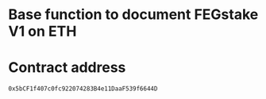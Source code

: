 # Base function to document FEGstake V1 on ETH

# Contract address 
` 0x5bCF1f407c0fc922074283B4e11DaaF539f6644D `
